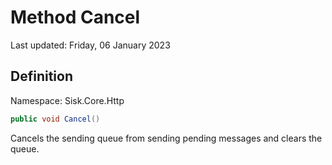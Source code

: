 # Method Cancel
Last updated: Friday, 06 January 2023

## Definition
Namespace: Sisk.Core.Http

```csharp
public void Cancel()
```

Cancels the sending queue from sending pending messages and clears the queue.

